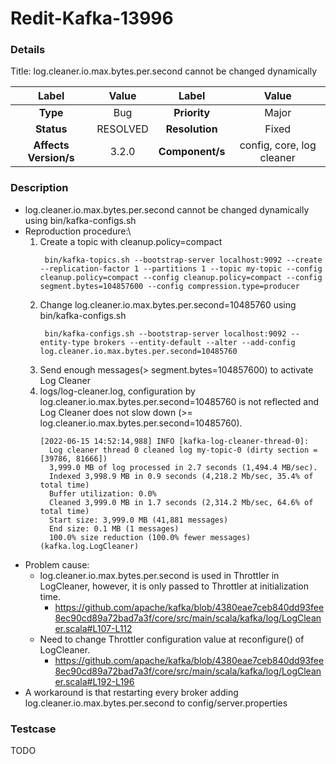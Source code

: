 # Redit-Kafka-13996

### Details

Title: log.cleaner.io.max.bytes.per.second cannot be changed dynamically

|         Label         |   Value   |      Label       |           Value           |
|:---------------------:|:---------:|:----------------:|:-------------------------:|
|       **Type**        |    Bug    |   **Priority**   |           Major           |
|      **Status**       | RESOLVED  |  **Resolution**  |           Fixed           |
| **Affects Version/s** |   3.2.0   | **Component/s**  | config, core, log cleaner |

### Description

- log.cleaner.io.max.bytes.per.second cannot be changed dynamically using bin/kafka-configs.sh
- Reproduction procedure:\
  1. Create a topic with cleanup.policy=compact 
        ```
         bin/kafka-topics.sh --bootstrap-server localhost:9092 --create --replication-factor 1 --partitions 1 --topic my-topic --config cleanup.policy=compact --config cleanup.policy=compact --config segment.bytes=104857600 --config compression.type=producer
        ```
  2. Change log.cleaner.io.max.bytes.per.second=10485760 using bin/kafka-configs.sh
        ```
         bin/kafka-configs.sh --bootstrap-server localhost:9092 --entity-type brokers --entity-default --alter --add-config log.cleaner.io.max.bytes.per.second=10485760
        ```
  3. Send enough messages(> segment.bytes=104857600) to activate Log Cleaner
  4. logs/log-cleaner.log, configuration by log.cleaner.io.max.bytes.per.second=10485760 is not reflected and Log Cleaner does not slow down (>= log.cleaner.io.max.bytes.per.second=10485760).
        ```
     [2022-06-15 14:52:14,988] INFO [kafka-log-cleaner-thread-0]:
          Log cleaner thread 0 cleaned log my-topic-0 (dirty section = [39786, 81666])
          3,999.0 MB of log processed in 2.7 seconds (1,494.4 MB/sec).
          Indexed 3,998.9 MB in 0.9 seconds (4,218.2 Mb/sec, 35.4% of total time)
          Buffer utilization: 0.0%
          Cleaned 3,999.0 MB in 1.7 seconds (2,314.2 Mb/sec, 64.6% of total time)
          Start size: 3,999.0 MB (41,881 messages)
          End size: 0.1 MB (1 messages)
          100.0% size reduction (100.0% fewer messages)
     (kafka.log.LogCleaner)
        ```
- Problem cause:
  - log.cleaner.io.max.bytes.per.second is used in Throttler in LogCleaner, however, it is only passed to Throttler at initialization time.
    - https://github.com/apache/kafka/blob/4380eae7ceb840dd93fee8ec90cd89a72bad7a3f/core/src/main/scala/kafka/log/LogCleaner.scala#L107-L112
  - Need to change Throttler configuration value at reconfigure() of LogCleaner.
    - https://github.com/apache/kafka/blob/4380eae7ceb840dd93fee8ec90cd89a72bad7a3f/core/src/main/scala/kafka/log/LogCleaner.scala#L192-L196
- A workaround is that restarting every broker adding log.cleaner.io.max.bytes.per.second to config/server.properties

### Testcase

TODO